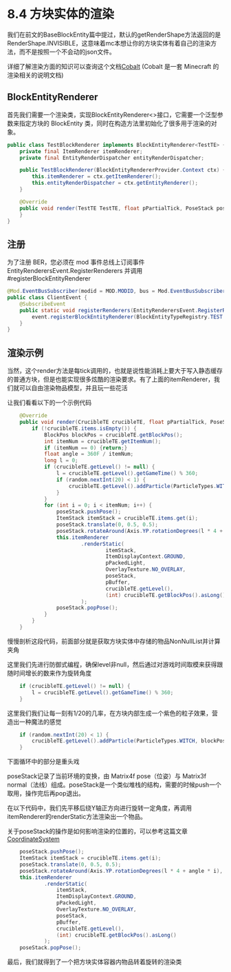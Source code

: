 # 8.4 方块实体的渲染

我们在前文的BaseBlockEntity篇中提过，默认的getRenderShape方法返回的是RenderShape.INVISIBLE，这意味着mc本想让你的方块实体有着自己的渲染方法，而不是按照一个不会动的json文件。

详细了解渲染方面的知识可以查询这个文档[Cobalt](https://zomb-676.github.io/CobaltDocs/#/README) (Cobalt 是一套 Minecraft 的渲染相关的说明文档)

## BlockEntityRenderer

首先我们需要一个渲染类，实现BlockEntityRenderer<>接口，它需要一个泛型参数来指定方块的 BlockEntity 类，同时在构造方法里初始化了很多用于渲染的对象。

``` java
public class TestBlockRenderer implements BlockEntityRenderer<TestTE> {
    private final ItemRenderer itemRenderer;
    private final EntityRenderDispatcher entityRenderDispatcher;

    public TestBlockRenderer(BlockEntityRendererProvider.Context ctx) {
        this.itemRenderer = ctx.getItemRenderer();
        this.entityRenderDispatcher = ctx.getEntityRenderer();
    }

    @Override
    public void render(TestTE TestTE, float pPartialTick, PoseStack poseStack, MultiBufferSource pBuffer, int pPackedLight, int pPackedOverlay) {
    }
}
```

## 注册
为了注册 BER，您必须在 mod 事件总线上订阅事件 EntityRenderersEvent.RegisterRenderers 并调用 #registerBlockEntityRenderer

``` java
@Mod.EventBusSubscriber(modid = MOD.MODID, bus = Mod.EventBusSubscriber.Bus.MOD, value = Dist.CLIENT)
public class ClientEvent {
    @SubscribeEvent
    public static void registerRenderers(EntityRenderersEvent.RegisterRenderers event) {
        event.registerBlockEntityRenderer(BlockEntityTypeRegistry.TEST.get(), TestBlockRenderer::new);
    }
}
```

## 渲染示例

当然，这个render方法是每tick调用的，也就是说性能消耗上要大于写入静态缓存的普通方块，但是也能实现很多炫酷的渲染要求。有了上面的itemRenderer，我们就可以自由渲染物品模型，并且玩一些花活

让我们看看以下的一个示例代码

``` java
    @Override
    public void render(CrucibleTE crucibleTE, float pPartialTick, PoseStack poseStack, MultiBufferSource pBuffer, int pPackedLight, int pPackedOverlay) {
        if (!crucibleTE.items.isEmpty()) {
            BlockPos blockPos = crucibleTE.getBlockPos();
            int itemNum = crucibleTE.getItemNum();
            if (itemNum == 0) {return;}
            float angle = 360F / itemNum;
            long l = 0;
            if (crucibleTE.getLevel() != null) {
                l = crucibleTE.getLevel().getGameTime() % 360;
                if (random.nextInt(20) < 1) {
                    crucibleTE.getLevel().addParticle(ParticleTypes.WITCH, blockPos.getX() + random.nextFloat(1), blockPos.getY() + random.nextFloat(0.5F) + 0.25, blockPos.getZ() + random.nextFloat(1), 0.0D, 0.0D, 0.0D);
                }
            }
            for (int i = 0; i < itemNum; i++) {
                poseStack.pushPose();
                ItemStack itemStack = crucibleTE.items.get(i);
                poseStack.translate(0, 0.5, 0.5);
                poseStack.rotateAround(Axis.YP.rotationDegrees(l * 4 + angle * i), 0.5F, 0, 0);
                this.itemRenderer
                        .renderStatic(
                                itemStack,
                                ItemDisplayContext.GROUND,
                                pPackedLight,
                                OverlayTexture.NO_OVERLAY,
                                poseStack,
                                pBuffer,
                                crucibleTE.getLevel(),
                                (int) crucibleTE.getBlockPos().asLong()
                        );
                poseStack.popPose();
            }
        }
    }
```

慢慢剖析这段代码，前面部分就是获取方块实体中存储的物品NonNullList<ItemStack>并计算夹角

这里我们先进行防御式编程，确保level非null，然后通过对游戏时间取模来获得跟随时间增长的数来作为旋转角度


``` java
    if (crucibleTE.getLevel() != null) {
        l = crucibleTE.getLevel().getGameTime() % 360;
    }
```

这里我们我们让每一刻有1/20的几率，在方块内部生成一个紫色的粒子效果，营造出一种魔法的感觉

``` java
    if (random.nextInt(20) < 1) {
        crucibleTE.getLevel().addParticle(ParticleTypes.WITCH, blockPos.getX() + random.nextFloat(1), blockPos.getY() + random.nextFloat(0.5F) + 0.25, blockPos.getZ() + random.nextFloat(1), 0.0D, 0.0D, 0.0D);
    }
```

下面循环中的部分是重头戏

poseStack记录了当前环境的变换，由 Matrix4f pose（位姿）与 Matrix3f normal（法线）组成。poseStack是一个类似堆栈的结构，需要的时候push一个取用，操作完后再pop退出。

在以下代码中，我们先平移后绕Y轴正方向进行旋转一定角度，再调用itemRenderer的renderStatic方法渲染出一个物品。

关于poseStack的操作是如何影响渲染的位置的，可以参考这篇文章[CoordinateSystem](https://zomb-676.github.io/CobaltDocs/#/render/coordinateSystem)


``` java
    poseStack.pushPose();
    ItemStack itemStack = crucibleTE.items.get(i);
    poseStack.translate(0, 0.5, 0.5);
    poseStack.rotateAround(Axis.YP.rotationDegrees(l * 4 + angle * i), 0.5F, 0, 0);
    this.itemRenderer
            .renderStatic(
                itemStack,
                ItemDisplayContext.GROUND,
                pPackedLight,
                OverlayTexture.NO_OVERLAY,
                poseStack,
                pBuffer,
                crucibleTE.getLevel(),
                (int) crucibleTE.getBlockPos().asLong()
            );
    poseStack.popPose();
```

最后，我们就得到了一个把方块实体容器内物品转着旋转的渲染类